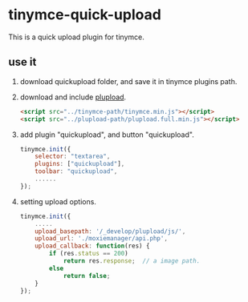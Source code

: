 tinymce-quick-upload
===================
This is a quick upload plugin for tinymce.

use it
--------
1. download quickupload folder, and save it in tinymce plugins path.

2. download and include [plupload](http://www.plupload.com/).

	```html
	<script src="../tinymce-path/tinymce.min.js"></script>
	<script src="../plupload-path/plupload.full.min.js"></script>
	```

3. add plugin "quickupload", and button "quickupload".

	```js
	tinymce.init({
		selector: "textarea",
		plugins: ["quickupload"],
		toolbar: "quickupload",
		......
	});
	```

4. setting upload options.

	```js
	tinymce.init({
		.....
		upload_basepath: '/_develop/plupload/js/',
		upload_url: './moxiemanager/api.php',
		upload_callback: function(res) {
			if (res.status == 200)
				return res.response;  // a image path.
			else
				return false;
		}
	});
	```